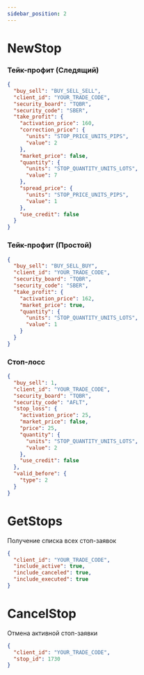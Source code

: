 ```yaml
---
sidebar_position: 2
---
```

# NewStop

### Тейк-профит (Следящий)

```json
{
  "buy_sell": "BUY_SELL_SELL",
  "client_id": "YOUR_TRADE_CODE",
  "security_board": "TQBR",
  "security_code": "SBER",
  "take_profit": {
    "activation_price": 160,
    "correction_price": {
      "units": "STOP_PRICE_UNITS_PIPS",
      "value": 2
    },
    "market_price": false,
    "quantity": {
      "units": "STOP_QUANTITY_UNITS_LOTS",
      "value": 7
    },
    "spread_price": {
      "units": "STOP_PRICE_UNITS_PIPS",
      "value": 1
    },
    "use_credit": false
  }
}
```

### Тейк-профит (Простой)

```json
{
  "buy_sell": "BUY_SELL_BUY",
  "client_id": "YOUR_TRADE_CODE",
  "security_board": "TQBR",
  "security_code": "SBER",
  "take_profit": {
    "activation_price": 162,
    "market_price": true,
    "quantity": {
      "units": "STOP_QUANTITY_UNITS_LOTS",
      "value": 1
    }
  }
}
```

### Стоп-лосс

```json
{
  "buy_sell": 1,
  "client_id": "YOUR_TRADE_CODE",
  "security_board": "TQBR",
  "security_code": "AFLT",
  "stop_loss": {
    "activation_price": 25,
    "market_price": false,
    "price": 25,
    "quantity": {
      "units": "STOP_QUANTITY_UNITS_LOTS",
      "value": 2
    },
    "use_credit": false
  },
  "valid_before": {
    "type": 2
  }
}
```

# GetStops
Получение списка всех стоп-заявок

```json
{
  "client_id": "YOUR_TRADE_CODE",
  "include_active": true,
  "include_canceled": true,
  "include_executed": true
}
```

# CancelStop
Отмена активной стоп-заявки

```json
{
  "client_id": "YOUR_TRADE_CODE",
  "stop_id": 1730
}
```